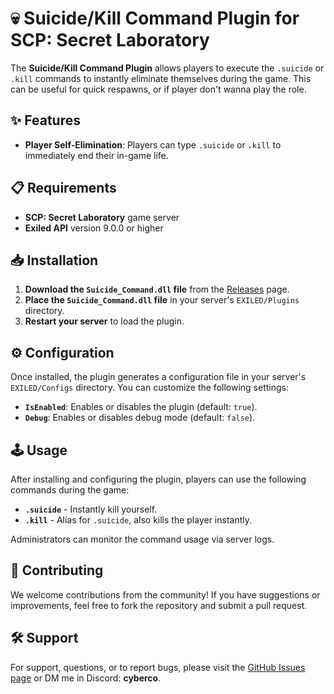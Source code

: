 # 💀 Suicide/Kill Command Plugin for SCP: Secret Laboratory

The **Suicide/Kill Command Plugin** allows players to execute the `.suicide` or `.kill` commands to instantly eliminate themselves during the game. This can be useful for quick respawns, or if player don't wanna play the role.

## ✨ Features

- **Player Self-Elimination**: Players can type `.suicide` or `.kill` to immediately end their in-game life.

## 📋 Requirements

- **SCP: Secret Laboratory** game server
- **Exiled API** version 9.0.0 or higher

## 📥 Installation

1. **Download the `Suicide_Command.dll` file** from the [Releases](https://github.com/D3ltA-O5/Suicide_Command/releases) page.
2. **Place the `Suicide_Command.dll` file** in your server's `EXILED/Plugins` directory.
3. **Restart your server** to load the plugin.

## ⚙️ Configuration

Once installed, the plugin generates a configuration file in your server's `EXILED/Configs` directory. You can customize the following settings:

- **`IsEnabled`**: Enables or disables the plugin (default: `true`).
- **`Debug`**: Enables or disables debug mode (default: `false`).

## 🕹️ Usage

After installing and configuring the plugin, players can use the following commands during the game:

- **`.suicide`** - Instantly kill yourself.
- **`.kill`** - Alias for `.suicide`, also kills the player instantly.

Administrators can monitor the command usage via server logs.

## 🤝 Contributing

We welcome contributions from the community! If you have suggestions or improvements, feel free to fork the repository and submit a pull request.

## 🛠️ Support

For support, questions, or to report bugs, please visit the [GitHub Issues page](https://github.com/D3ltA-O5/Suicide_Command/issues) or DM me in Discord: **cyberco**.

